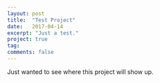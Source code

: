 ```yaml
---
layout: post
title:  "Test Project"
date:   2017-04-14
excerpt: "Just a test."
project: true
tag:
comments: false
---
```


Just wanted to see where this project will show up.
